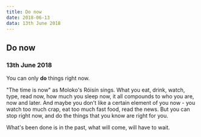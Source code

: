 ```yaml
---
title: Do now
date: 2018-06-13
data: 13th June 2018
---
```


## Do now

### 13th June 2018

You can only **do** things right now.

"The time is now" as Moloko's Róisín sings. What you eat, drink, watch, type, read now, how much you sleep now, it all compounds to who you are, now and later. And maybe you don't like a certain element of you now - you watch too much crap, eat too much fast food, read the news. But you can stop right now, and do the things that you know are right for you.

What's been done is in the past, what will come, will have to wait.